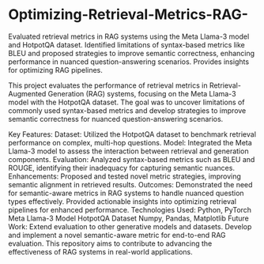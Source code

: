 # Optimizing-Retrieval-Metrics-RAG-
Evaluated retrieval metrics in RAG systems using the Meta Llama-3 model and HotpotQA dataset. Identified limitations of syntax-based metrics like BLEU and proposed strategies to improve semantic correctness, enhancing performance in nuanced question-answering scenarios. Provides insights for optimizing RAG pipelines.


This project evaluates the performance of retrieval metrics in Retrieval-Augmented Generation (RAG) systems, focusing on the Meta Llama-3 model with the HotpotQA dataset. The goal was to uncover limitations of commonly used syntax-based metrics and develop strategies to improve semantic correctness for nuanced question-answering scenarios.

Key Features:
Dataset: Utilized the HotpotQA dataset to benchmark retrieval performance on complex, multi-hop questions.
Model: Integrated the Meta Llama-3 model to assess the interaction between retrieval and generation components.
Evaluation: Analyzed syntax-based metrics such as BLEU and ROUGE, identifying their inadequacy for capturing semantic nuances.
Enhancements: Proposed and tested novel metric strategies, improving semantic alignment in retrieved results.
Outcomes:
Demonstrated the need for semantic-aware metrics in RAG systems to handle nuanced question types effectively.
Provided actionable insights into optimizing retrieval pipelines for enhanced performance.
Technologies Used:
Python, PyTorch
Meta Llama-3 Model
HotpotQA Dataset
Numpy, Pandas, Matplotlib
Future Work:
Extend evaluation to other generative models and datasets.
Develop and implement a novel semantic-aware metric for end-to-end RAG evaluation.
This repository aims to contribute to advancing the effectiveness of RAG systems in real-world applications.
